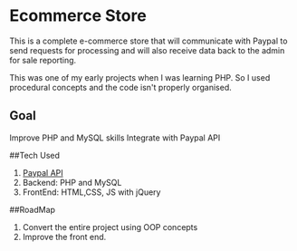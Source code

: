 # Ecommerce Store

This is a complete e-commerce store that will communicate with Paypal to send requests for processing and will also receive data back to the admin for sale reporting.

This was one of my early projects when I was learning PHP. So I used procedural concepts and the code isn't properly organised.

## Goal
Improve PHP and MySQL skills
Integrate with Paypal API

##Tech Used
1. [Paypal API](https://developer.paypal.com/)
2. Backend: PHP and MySQL 
3. FrontEnd: HTML,CSS, JS with jQuery

##RoadMap
1. Convert the entire project using OOP concepts
2. Improve the front end.